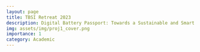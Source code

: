 ```yaml
---
layout: page
title: TBSI Retreat 2023 
description: Digital Battery Passport: Towards a Sustainable and Smart Living
img: assets/img/proj1_cover.png
importance: 1
category: Academic
---
```




